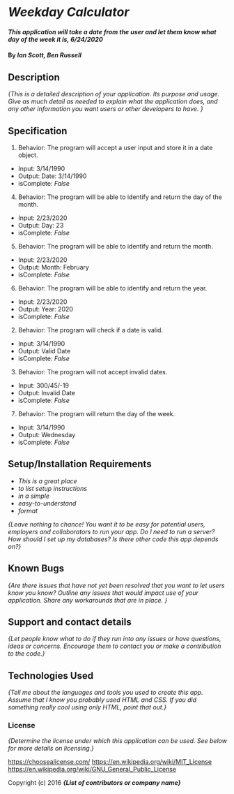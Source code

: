 # _Weekday Calculator_

#### _This application will take a date from the user and let them know what day of the week it is, 6/24/2020_

#### By _**Ian Scott, Ben Russell**_

## Description

_{This is a detailed description of your application. Its purpose and usage.  Give as much detail as needed to explain what the application does, and any other information you want users or other developers to have. }_

## Specification

1. Behavior: The program will accept a user input and store it in a date object.
  * Input: 3/14/1990
  * Output: Date: 3/14/1990
  * isComplete: _False_

4. Behavior: The program will be able to identify and return the day of the month.
  * Input: 2/23/2020
  * Output: Day: 23
  * isComplete: _False_

5. Behavior: The program will be able to identify and return the month.
  * Input: 2/23/2020
  * Output: Month: February
  * isComplete: _False_

6. Behavior: The program will be able to identify and return the year.
  * Input: 2/23/2020
  * Output: Year: 2020
  * isComplete: _False_

2. Behavior: The program will check if a date is valid.
  * Input: 3/14/1990
  * Output: Valid Date
  * isComplete: _False_

3. Behavior: The program will not accept invalid dates.
  * Input: 300/45/-19
  * Output: Invalid Date
  * isComplete: _False_

7. Behavior: The program will return the day of the week.
  * Input: 3/14/1990
  * Output: Wednesday
  * isComplete: _False_

## Setup/Installation Requirements

* _This is a great place_
* _to list setup instructions_
* _in a simple_
* _easy-to-understand_
* _format_

_{Leave nothing to chance! You want it to be easy for potential users, employers and collaborators to run your app. Do I need to run a server? How should I set up my databases? Is there other code this app depends on?}_

## Known Bugs

_{Are there issues that have not yet been resolved that you want to let users know you know?  Outline any issues that would impact use of your application.  Share any workarounds that are in place. }_

## Support and contact details

_{Let people know what to do if they run into any issues or have questions, ideas or concerns.  Encourage them to contact you or make a contribution to the code.}_

## Technologies Used

_{Tell me about the languages and tools you used to create this app. Assume that I know you probably used HTML and CSS. If you did something really cool using only HTML, point that out.}_

### License

*{Determine the license under which this application can be used.  See below for more details on licensing.}*

https://choosealicense.com/
https://en.wikipedia.org/wiki/MIT_License
https://en.wikipedia.org/wiki/GNU_General_Public_License

Copyright (c) 2016 **_{List of contributors or company name}_**